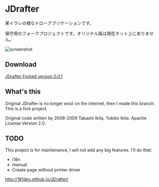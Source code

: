 JDrafter
========

某イラレの様なドローアプリケーションです。

保守用のフォークプロジェクトです。オリジナル版は現在ネット上にありません。

![screenshot](http://181dev.github.io/JDrafter/files/sc.png)

Download
--------


 [JDrafter Forked version 0.0.1](jdrafter_fork_001.zip)




What's this
-----------

Original JDrafter is no longer exist on the internet, then I made this branch. This is a fork project.

Original code written by 2008-2009 Takashi Ikita, Yukiko Ikita. Apache License Version 2.0.

TODO
-------

This project is for maintenance, I will not add any big features. I'll do that:

 * i18n
 * manual
 * Create page without printer driver

http://181dev.github.io/JDrafter/


